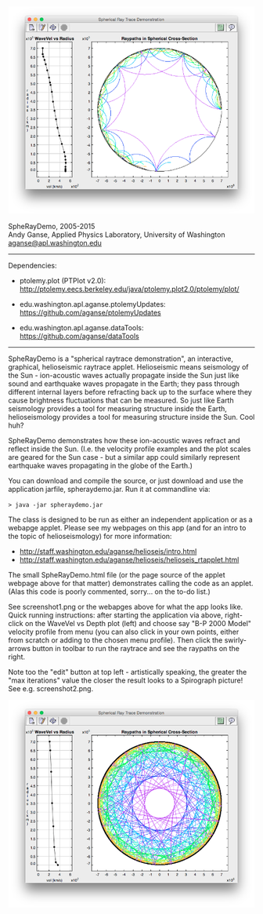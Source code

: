 ![screenshot](screenshot1.png)

SpheRayDemo, 2005-2015  
Andy Ganse, Applied Physics Laboratory, University of Washington  
aganse@apl.washington.edu  

----------------------------------------------------------------
Dependencies: 
* ptolemy.plot (PTPlot v2.0):
  http://ptolemy.eecs.berkeley.edu/java/ptolemy.plot2.0/ptolemy/plot/

* edu.washington.apl.aganse.ptolemyUpdates:
  https://github.com/aganse/ptolemyUpdates

* edu.washington.apl.aganse.dataTools:
  https://github.com/aganse/dataTools

----------------------------------------------------------------

SpheRayDemo is a "spherical raytrace demonstration", an interactive,
graphical, helioseismic raytrace applet.  Helioseismic means seismology
of the Sun - ion-acoustic waves actually propagate inside the Sun just
like sound and earthquake waves propagate in the Earth; they pass
through different internal layers before refracting back up to the
surface where they cause brightness fluctuations that can be measured.
So just like Earth seismology provides a tool for measuring structure
inside the Earth, helioseismology provides a tool for measuring
structure inside the Sun.  Cool huh?

SpheRayDemo demonstrates how these ion-acoustic waves refract and
reflect inside the Sun.  (I.e. the velocity profile examples
and the plot scales are geared for the Sun case - but a similar app
could similarly represent earthquake waves propagating in the globe
of the Earth.)

You can download and compile the source, or just download and use
the application jarfile, spheraydemo.jar.  Run it at commandline via:

`> java -jar spheraydemo.jar`

The class is designed to be run as either an independent application
or as a webapge applet.  Please see my webpages on this app (and for
an intro to the topic of helioseismology) for more information:
* http://staff.washington.edu/aganse/helioseis/intro.html
* http://staff.washington.edu/aganse/helioseis/helioseis_rtapplet.html

The small SpheRayDemo.html file (or the page source of the applet
webpage above for that matter) demonstrates calling the code as an
applet.  (Alas this code is poorly commented, sorry... on the to-do list.)

See screenshot1.png or the webapges above for what the app looks like.
Quick running instructions:  after starting the application via above,
right-click on the WaveVel vs Depth plot (left) and choose say
"B-P 2000 Model" velocity profile from menu (you can also click in
your own points, either from scratch or adding to the chosen menu
profile).  Then click the swirly-arrows button in toolbar to run
the raytrace and see the raypaths on the right.  

Note too the "edit" button at top left - artistically speaking, the
greater the "max iterations" value the closer the result looks to
a Spirograph picture!  See e.g. screenshot2.png.

![looks like Spirograph!](screenshot2.png)
